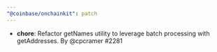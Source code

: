 ```yaml
---
"@coinbase/onchainkit": patch
---
```


- **chore**: Refactor getNames utility to leverage batch processing with getAddresses. By @cpcramer #2281
